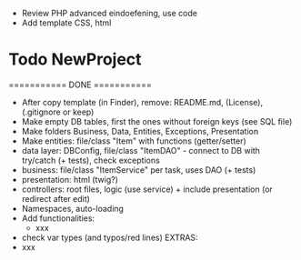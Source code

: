 
- Review PHP advanced eindoefening, use code
- Add template CSS, html

# Todo NewProject

=========== DONE ===========
- After copy template (in Finder), remove: README.md, (License), (.gitignore or keep)
- Make empty DB tables, first the ones without foreign keys (see SQL file)
- Make folders Business, Data, Entities, Exceptions, Presentation
- Make entities: file/class "Item" with functions (getter/setter)
- data layer: DBConfig, file/class "ItemDAO" - connect to DB with try/catch (+ tests), check exceptions
- business: file/class "ItemService" per task, uses DAO (+ tests)
- presentation: html (twig?)
- controllers: root files, logic (use service) + include presentation (or redirect after edit)
- Namespaces, auto-loading
- Add functionalities:
  - xxx
- check var types (and typos/red lines)
EXTRAS:
- xxx




